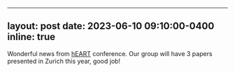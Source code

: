   ---
layout: post
date: 2023-06-10 09:10:00-0400
inline: true
---

Wonderful news from [hEART](http://heart2023.org/) conference. Our group will have 3 papers presented in Zurich this year, good job!
